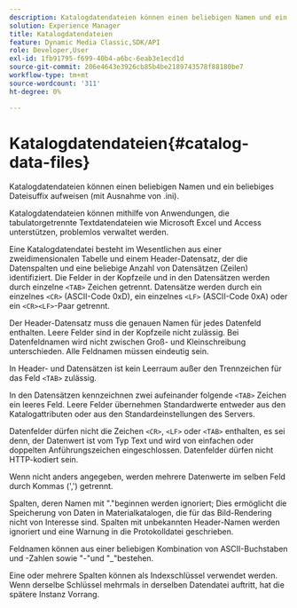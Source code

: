 ```yaml
---
description: Katalogdatendateien können einen beliebigen Namen und ein beliebiges Dateisuffix aufweisen (mit Ausnahme von .ini).
solution: Experience Manager
title: Katalogdatendateien
feature: Dynamic Media Classic,SDK/API
role: Developer,User
exl-id: 1fb91795-f699-40b4-a6bc-6eab3e1ecd1d
source-git-commit: 206e4643e3926cb85b4be2189743578f88180be7
workflow-type: tm+mt
source-wordcount: '311'
ht-degree: 0%

---
```


# Katalogdatendateien{#catalog-data-files}

Katalogdatendateien können einen beliebigen Namen und ein beliebiges Dateisuffix aufweisen (mit Ausnahme von .ini).

Katalogdatendateien können mithilfe von Anwendungen, die tabulatorgetrennte Textdatendateien wie Microsoft Excel und Access unterstützen, problemlos verwaltet werden.

Eine Katalogdatendatei besteht im Wesentlichen aus einer zweidimensionalen Tabelle und einem Header-Datensatz, der die Datenspalten und eine beliebige Anzahl von Datensätzen (Zeilen) identifiziert. Die Felder in der Kopfzeile und in den Datensätzen werden durch einzelne `<TAB>` Zeichen getrennt. Datensätze werden durch ein einzelnes `<CR>` (ASCII-Code 0xD), ein einzelnes `<LF>` (ASCII-Code 0xA) oder ein `<CR><LF>`-Paar getrennt.

Der Header-Datensatz muss die genauen Namen für jedes Datenfeld enthalten. Leere Felder sind in der Kopfzeile nicht zulässig. Bei Datenfeldnamen wird nicht zwischen Groß- und Kleinschreibung unterschieden. Alle Feldnamen müssen eindeutig sein.

In Header- und Datensätzen ist kein Leerraum außer den Trennzeichen für das Feld `<TAB>` zulässig.

In den Datensätzen kennzeichnen zwei aufeinander folgende `<TAB>` Zeichen ein leeres Feld. Leere Felder übernehmen Standardwerte entweder aus den Katalogattributen oder aus den Standardeinstellungen des Servers.

Datenfelder dürfen nicht die Zeichen `<CR>`, `<LF>` oder `<TAB>` enthalten, es sei denn, der Datenwert ist vom Typ Text und wird von einfachen oder doppelten Anführungszeichen eingeschlossen. Datenfelder dürfen nicht HTTP-kodiert sein.

Wenn nicht anders angegeben, werden mehrere Datenwerte im selben Feld durch Kommas (&#39;,&#39;) getrennt.

Spalten, deren Namen mit &quot;.&quot;beginnen werden ignoriert; Dies ermöglicht die Speicherung von Daten in Materialkatalogen, die für das Bild-Rendering nicht von Interesse sind. Spalten mit unbekannten Header-Namen werden ignoriert und eine Warnung in die Protokolldatei geschrieben.

Feldnamen können aus einer beliebigen Kombination von ASCII-Buchstaben und -Zahlen sowie &quot;-&quot;und &quot;_&quot;bestehen.

Eine oder mehrere Spalten können als Indexschlüssel verwendet werden. Wenn derselbe Schlüssel mehrmals in derselben Datendatei auftritt, hat die spätere Instanz Vorrang.
